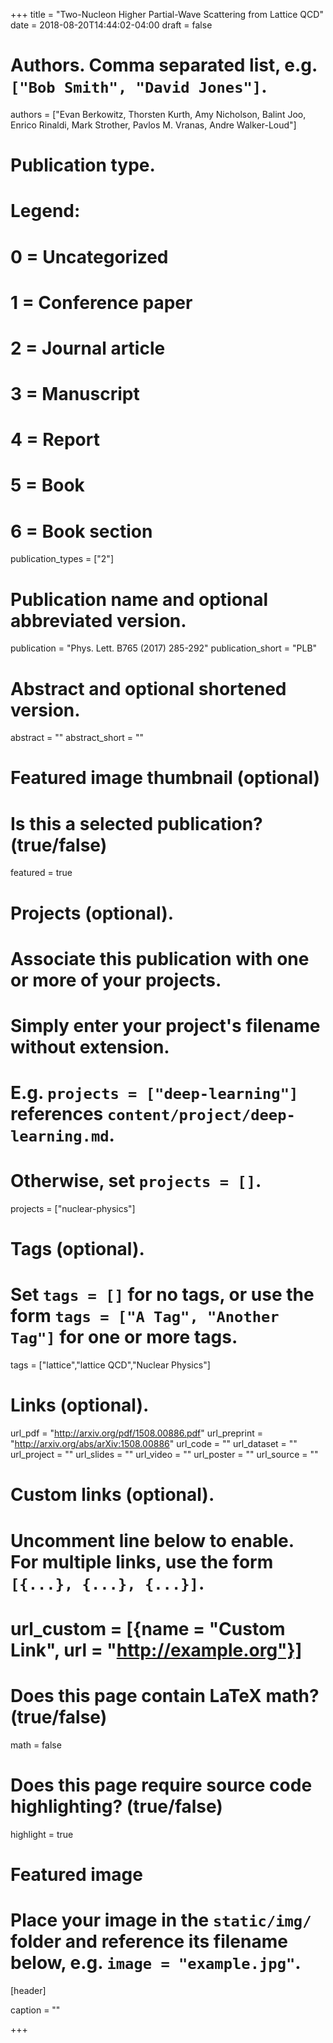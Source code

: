 +++
title = "Two-Nucleon Higher Partial-Wave Scattering from Lattice QCD"
date = 2018-08-20T14:44:02-04:00
draft = false

# Authors. Comma separated list, e.g. `["Bob Smith", "David Jones"]`.
authors = ["Evan Berkowitz, Thorsten Kurth, Amy Nicholson, Balint Joo, Enrico Rinaldi, Mark Strother, Pavlos M. Vranas, Andre Walker-Loud"]

# Publication type.
# Legend:
# 0 = Uncategorized
# 1 = Conference paper
# 2 = Journal article
# 3 = Manuscript
# 4 = Report
# 5 = Book
# 6 = Book section
publication_types = ["2"]

# Publication name and optional abbreviated version.
publication = "Phys. Lett. B765 (2017) 285-292"
publication_short = "PLB"

# Abstract and optional shortened version.
abstract = ""
abstract_short = ""

# Featured image thumbnail (optional)


# Is this a selected publication? (true/false)
featured = true

# Projects (optional).
#   Associate this publication with one or more of your projects.
#   Simply enter your project's filename without extension.
#   E.g. `projects = ["deep-learning"]` references `content/project/deep-learning.md`.
#   Otherwise, set `projects = []`.
projects = ["nuclear-physics"]

# Tags (optional).
#   Set `tags = []` for no tags, or use the form `tags = ["A Tag", "Another Tag"]` for one or more tags.
tags = ["lattice","lattice QCD","Nuclear Physics"]

# Links (optional).
url_pdf = "http://arxiv.org/pdf/1508.00886.pdf"
url_preprint = "http://arxiv.org/abs/arXiv:1508.00886"
url_code = ""
url_dataset = ""
url_project = ""
url_slides = ""
url_video = ""
url_poster = ""
url_source = ""

# Custom links (optional).
#   Uncomment line below to enable. For multiple links, use the form `[{...}, {...}, {...}]`.
# url_custom = [{name = "Custom Link", url = "http://example.org"}]

# Does this page contain LaTeX math? (true/false)
math = false

# Does this page require source code highlighting? (true/false)
highlight = true

# Featured image
# Place your image in the `static/img/` folder and reference its filename below, e.g. `image = "example.jpg"`.
[header]

caption = ""

+++
